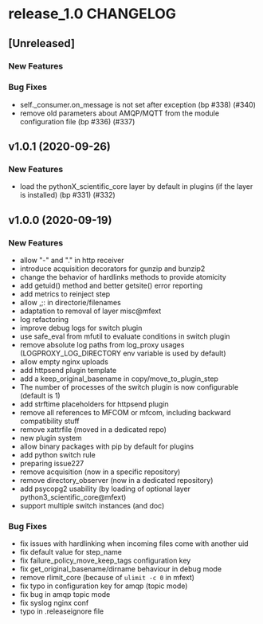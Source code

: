 # release_1.0 CHANGELOG


## [Unreleased]

### New Features


### Bug Fixes
- self._consumer.on_message is not set after exception (bp #338) (#340)
- remove old parameters about AMQP/MQTT from the module configuration file (bp #336) (#337)





## v1.0.1 (2020-09-26)

### New Features
- load the pythonX_scientific_core layer by default in plugins (if the layer is installed) (bp #331) (#332)






## v1.0.0 (2020-09-19)

### New Features
- allow "-" and "." in http receiver
- introduce acquisition decorators for gunzip and bunzip2
- change the behavior of hardlinks methods to provide atomicity
- add getuid() method and better getsite() error reporting
- add metrics to reinject step
- allow ,;: in directorie/filenames
- adaptation to removal of layer misc@mfext
- log refactoring
- improve debug logs for switch plugin
- use safe_eval from mfutil to evaluate conditions in switch plugin
- remove absolute log paths from log_proxy usages (LOGPROXY_LOG_DIRECTORY env variable is used by default)
- allow empty nginx uploads
- add httpsend plugin template
- add a keep_original_basename in copy/move_to_plugin_step
- The number of processes of the switch plugin is now configurable (default is 1)
- add strftime placeholders for httpsend plugin
- remove all references to MFCOM or mfcom, including backward compatibility stuff
- remove xattrfile (moved in a dedicated repo)
- new plugin system
- allow binary packages with pip by default for plugins
- add python switch rule
- preparing issue227
- remove acquisition (now in a specific repository)
- remove directory_observer (now in a dedicated repository)
- add psycopg2 usability (by loading of optional layer python3_scientific_core@mfext)
- support multiple switch instances (and doc)


### Bug Fixes
- fix issues with hardlinking when incoming files come with another uid
- fix default value for step_name
- fix failure_policy_move_keep_tags configuration key
- fix get_original_basename/dirname behaviour in debug mode
- remove rlimit_core (because of `ulimit -c 0` in mfext)
- fix typo in configuration key for amqp (topic mode)
- fix bug in amqp topic mode
- fix syslog nginx conf
- typo in .releaseignore file





